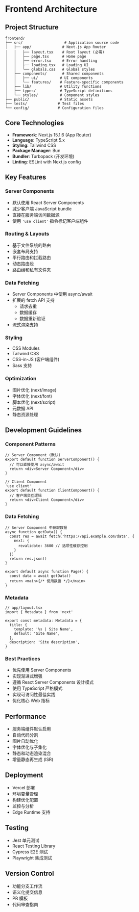 # Frontend Architecture

## Project Structure

```
frontend/
├── src/                   # Application source code
│   ├── app/              # Next.js App Router
│   │   ├── layout.tsx    # Root layout (必需)
│   │   ├── page.tsx      # Home page
│   │   ├── error.tsx     # Error handling
│   │   ├── loading.tsx   # Loading UI
│   │   └── globals.css   # Global styles
│   ├── components/       # Shared components
│   │   ├── ui/          # UI components
│   │   └── features/    # Feature-specific components
│   ├── lib/             # Utility functions
│   ├── types/           # TypeScript definitions
│   └── styles/          # Component styles
├── public/              # Static assets
├── tests/              # Test files
└── config/             # Configuration files
```

## Core Technologies

- **Framework**: Next.js 15.1.6 (App Router)
- **Language**: TypeScript 5.x
- **Styling**: Tailwind CSS
- **Package Manager**: Bun
- **Bundler**: Turbopack (开发环境)
- **Linting**: ESLint with Next.js config

## Key Features

### Server Components
- 默认使用 React Server Components
- 减少客户端 JavaScript bundle
- 直接在服务端访问数据源
- 使用 `'use client'` 指令标记客户端组件

### Routing & Layouts
- 基于文件系统的路由
- 嵌套布局支持
- 平行路由和拦截路由
- 动态路由段
- 路由组和私有文件夹

### Data Fetching
- Server Components 中使用 async/await
- 扩展的 fetch API 支持
  - 请求去重
  - 数据缓存
  - 数据重新验证
- 流式渲染支持

### Styling
- CSS Modules
- Tailwind CSS
- CSS-in-JS (客户端组件)
- Sass 支持

### Optimization
- 图片优化 (next/image)
- 字体优化 (next/font)
- 脚本优化 (next/script)
- 元数据 API
- 静态资源处理

## Development Guidelines

### Component Patterns
```tsx
// Server Component (默认)
export default function ServerComponent() {
  // 可以直接使用 async/await
  return <div>Server Component</div>
}

// Client Component
'use client'
export default function ClientComponent() {
  // 客户端交互逻辑
  return <div>Client Component</div>
}
```

### Data Fetching
```tsx
// Server Component 中获取数据
async function getData() {
  const res = await fetch('https://api.example.com/data', {
    next: { 
      revalidate: 3600 // 选项性缓存控制
    }
  })
  return res.json()
}

export default async function Page() {
  const data = await getData()
  return <main>{/* 使用数据 */}</main>
}
```

### Metadata
```tsx
// app/layout.tsx
import { Metadata } from 'next'

export const metadata: Metadata = {
  title: {
    template: '%s | Site Name',
    default: 'Site Name',
  },
  description: 'Site description',
}
```

### Best Practices
- 优先使用 Server Components
- 实现渐进式增强
- 遵循 React Server Components 设计模式
- 使用 TypeScript 严格模式
- 实现可访问性最佳实践
- 优化核心 Web 指标

## Performance
- 服务端组件默认启用
- 自动代码分割
- 图片自动优化
- 字体优化与子集化
- 静态和动态渲染混合
- 增量静态再生成 (ISR)

## Deployment
- Vercel 部署
- 环境变量管理
- 构建优化配置
- 监控与分析
- Edge Runtime 支持

## Testing
- Jest 单元测试
- React Testing Library
- Cypress E2E 测试
- Playwright 集成测试

## Version Control
- 功能分支工作流
- 语义化提交信息
- PR 模板
- 代码审查指南
